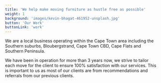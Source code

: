 ```yaml
---
title: 'We help make moving furniture as hustle free as possible'
weight: 1
background: 'images/kevin-bhagat-461952-unsplash.jpg'
button: 'Our Work'
buttonLink: 'work'
---
```


We are a local business operating within the Cape Town area including the Southern suburbs, Bloubergstrand, Cape Town CBD, Cape Flats and Southern Peninsula.

We have been in operation for more than 3 years now, we strive to tailor each move for the client to ensure 100% satisfaction with our services. This is important to us as most of our clients are from recommendations and referrals from our previous clients.

